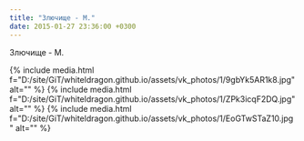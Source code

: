 ```yaml
---
title: "Злючище - М."
date: 2015-01-27 23:36:00 +0300
---
```


Злючище - М.


{% include media.html f="D:/site/GiT/whiteldragon.github.io/assets/vk_photos/1/9gbYk5AR1k8.jpg" alt="" %}
{% include media.html f="D:/site/GiT/whiteldragon.github.io/assets/vk_photos/1/ZPk3icqF2DQ.jpg" alt="" %}
{% include media.html f="D:/site/GiT/whiteldragon.github.io/assets/vk_photos/1/EoGTwSTaZ10.jpg" alt="" %}
